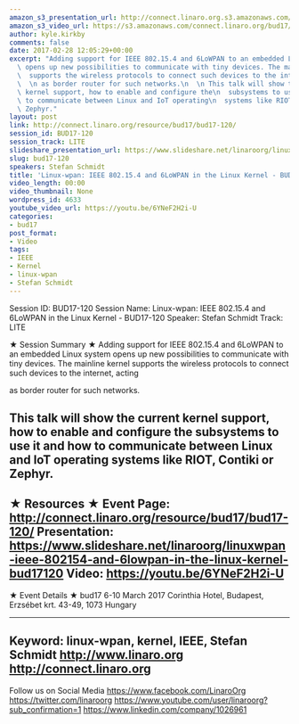 ```yaml
---
amazon_s3_presentation_url: http://connect.linaro.org.s3.amazonaws.com/bud17/Presentations/BUD17-120%20-%20Linux-wpan-%20IEEE%20802.15.4%20and%206LoWPAN%20in%20the%20Linux%20Kernel.pdf
amazon_s3_video_url: https://s3.amazonaws.com/connect.linaro.org/bud17/Videos/Monday/BUD17-120%20Linux-wpan%20%20IEEE%20802.15.4%20and%206LoWP.mp4
author: kyle.kirkby
comments: false
date: 2017-02-28 12:05:29+00:00
excerpt: "Adding support for IEEE 802.15.4 and 6LoWPAN to an embedded Linux system\
  \ opens up new possibilities to communicate with tiny devices. The mainline kernel\n\
  \  supports the wireless protocols to connect such devices to the internet, acting\n\
  \  \n as border router for such networks.\n  \n This talk will show the current\
  \ kernel support, how to enable and configure the\n  subsystems to use it and how\
  \ to communicate between Linux and IoT operating\n  systems like RIOT, Contiki or\
  \ Zephyr."
layout: post
link: http://connect.linaro.org/resource/bud17/bud17-120/
session_id: BUD17-120
session_track: LITE
slideshare_presentation_url: https://www.slideshare.net/linaroorg/linuxwpan-ieee-802154-and-6lowpan-in-the-linux-kernel-bud17120
slug: bud17-120
speakers: Stefan Schmidt
title: 'Linux-wpan: IEEE 802.15.4 and 6LoWPAN in the Linux Kernel - BUD17-120'
video_length: 00:00
video_thumbnail: None
wordpress_id: 4633
youtube_video_url: https://youtu.be/6YNeF2H2i-U
categories:
- bud17
post_format:
- Video
tags:
- IEEE
- Kernel
- linux-wpan
- Stefan Schmidt
---
```


Session ID: BUD17-120
Session Name: Linux-wpan: IEEE 802.15.4 and 6LoWPAN in the Linux Kernel - BUD17-120
Speaker: Stefan Schmidt
Track: LITE


★ Session Summary ★
Adding support for IEEE 802.15.4 and 6LoWPAN to an embedded Linux system opens up new possibilities to communicate with tiny devices. The mainline kernel
supports the wireless protocols to connect such devices to the internet, acting

as border router for such networks.

This talk will show the current kernel support, how to enable and configure the
subsystems to use it and how to communicate between Linux and IoT operating
systems like RIOT, Contiki or Zephyr.
---------------------------------------------------
★ Resources ★
Event Page: http://connect.linaro.org/resource/bud17/bud17-120/
Presentation: https://www.slideshare.net/linaroorg/linuxwpan-ieee-802154-and-6lowpan-in-the-linux-kernel-bud17120
Video: https://youtu.be/6YNeF2H2i-U
---------------------------------------------------

★ Event Details ★
bud17
6-10 March 2017
Corinthia Hotel, Budapest,
Erzsébet krt. 43-49,
1073 Hungary

---------------------------------------------------
Keyword: linux-wpan, kernel, IEEE, Stefan Schmidt
http://www.linaro.org
http://connect.linaro.org
---------------------------------------------------
Follow us on Social Media
https://www.facebook.com/LinaroOrg
https://twitter.com/linaroorg
https://www.youtube.com/user/linaroorg?sub_confirmation=1
https://www.linkedin.com/company/1026961
